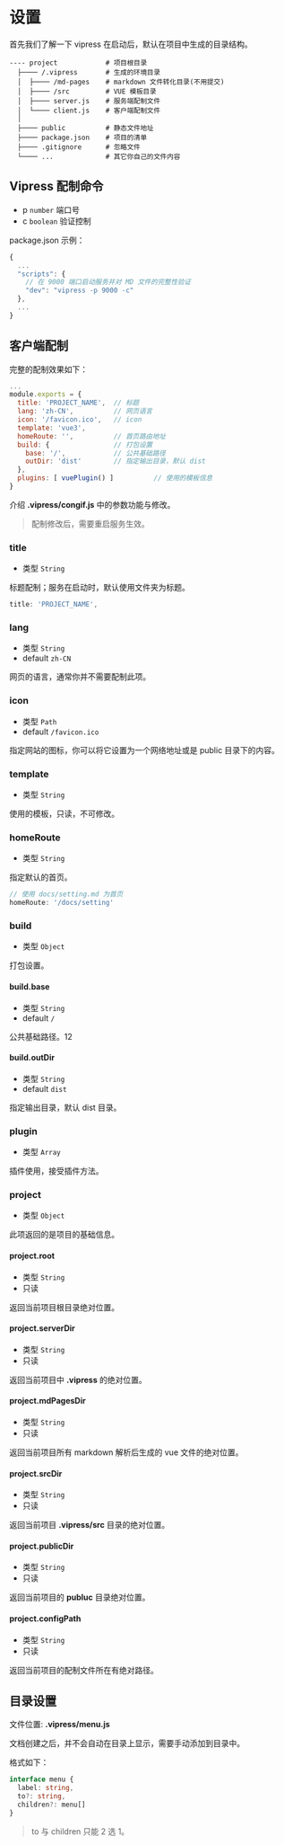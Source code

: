 # 设置

首先我们了解一下 vipress 在启动后，默认在项目中生成的目录结构。

```
---- project            # 项目根目录
  ├──── /.vipress       # 生成的环境目录
  │  ├──── /md-pages    # markdown 文件转化目录(不用提交)
  │  ├──── /src         # VUE 模板目录
  │  ├──── server.js    # 服务端配制文件
  │  └──── client.js    # 客户端配制文件
  │  
  ├──── public          # 静态文件地址
  ├──── package.json    # 项目的清单
  ├──── .gitignore      # 忽略文件
  └──── ...             # 其它你自己的文件内容
```

## Vipress 配制命令

- p `number` 端口号
- c `boolean` 验证控制

package.json 示例：

```js
{
  ...
  "scripts": {
    // 在 9000 端口启动服务并对 MD 文件的完整性验证
    "dev": "vipress -p 9000 -c"
  },
  ...
}
```

## 客户端配制

完整的配制效果如下：

```js
...
module.exports = {
  title: 'PROJECT_NAME',  // 标题
  lang: 'zh-CN',          // 网页语言
  icon: '/favicon.ico',   // icon
  template: 'vue3',
  homeRoute: '',          // 首页路由地址
  build: {                // 打包设置
    base: '/',            // 公共基础路径
    outDir: 'dist'        // 指定输出目录，默认 dist
  },
  plugins: [ vuePlugin() ]          // 使用的模板信息
}
```

介绍 **.vipress/congif.js** 中的参数功能与修改。

> 配制修改后，需要重启服务生效。
### title 

- 类型 `String`

标题配制；服务在启动时，默认使用文件夹为标题。

```js
title: 'PROJECT_NAME',
```

### lang

- 类型 `String`
- default `zh-CN`

网页的语言，通常你并不需要配制此项。

### icon

- 类型 `Path`
- default `/favicon.ico`

指定网站的图标，你可以将它设置为一个网络地址或是 public 目录下的内容。

### template

- 类型 `String`

使用的模板，只读，不可修改。


### homeRoute

- 类型 `String`

指定默认的首页。

```js
// 使用 docs/setting.md 为首页
homeRoute: '/docs/setting'
```

### build

- 类型 `Object`

打包设置。

#### build.base

- 类型 `String`
- default `/`

公共基础路径。12

#### build.outDir

- 类型 `String`
- default `dist`

指定输出目录，默认 dist 目录。


### plugin

- 类型 `Array`

插件使用，接受插件方法。


### project

- 类型 `Object`

此项返回的是项目的基础信息。

#### project.root

- 类型 `String`
- 只读

返回当前项目根目录绝对位置。

#### project.serverDir

- 类型 `String`
- 只读

返回当前项目中 **.vipress** 的绝对位置。

#### project.mdPagesDir

- 类型 `String`
- 只读

返回当前项目所有 markdown 解析后生成的 vue 文件的绝对位置。

#### project.srcDir

- 类型 `String`
- 只读

返回当前项目 **.vipress/src** 目录的绝对位置。

#### project.publicDir

- 类型 `String`
- 只读

返回当前项目的 **publuc** 目录绝对位置。

#### project.configPath

- 类型 `String`
- 只读

返回当前项目的配制文件所在有绝对路径。


## 目录设置

文件位置: **.vipress/menu.js**

文档创建之后，并不会自动在目录上显示，需要手动添加到目录中。

格式如下：

```ts
interface menu {
  label: string,
  to?: string,
  children?: menu[]
}
```

> to 与 children 只能 2 选 1。
